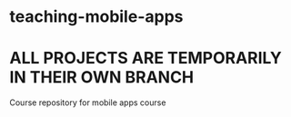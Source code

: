 # teaching-mobile-apps
# ALL PROJECTS ARE TEMPORARILY IN THEIR OWN BRANCH


Course repository for mobile apps course
